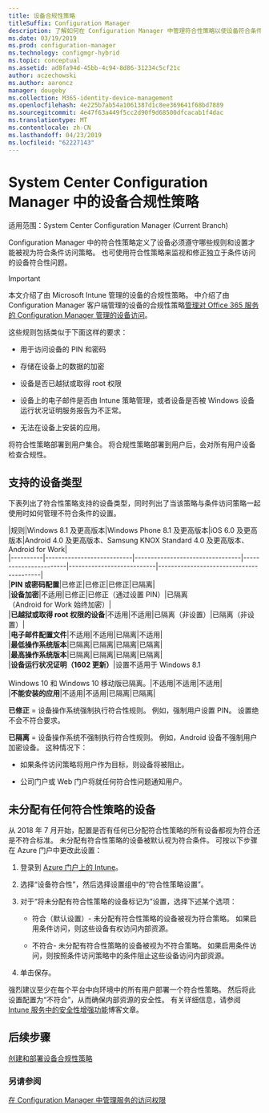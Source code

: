 ```yaml
---
title: 设备合规性策略
titleSuffix: Configuration Manager
description: 了解如何在 Configuration Manager 中管理符合性策略以使设备符合条件访问策略。
ms.date: 03/19/2019
ms.prod: configuration-manager
ms.technology: configmgr-hybrid
ms.topic: conceptual
ms.assetid: ad8fa94d-45bb-4c94-8d86-31234c5cf21c
author: aczechowski
ms.author: aaroncz
manager: dougeby
ms.collection: M365-identity-device-management
ms.openlocfilehash: 4e225b7ab54a1061387d1c8ee369641f68bd7889
ms.sourcegitcommit: 4e47f63a449f5cc2d90f9d68500dfcacab1f4dac
ms.translationtype: MT
ms.contentlocale: zh-CN
ms.lasthandoff: 04/23/2019
ms.locfileid: "62227143"
---
```

# <a name="device-compliance-policies-in-system-center-configuration-manager"></a>System Center Configuration Manager 中的设备合规性策略

适用范围：System Center Configuration Manager (Current Branch)

Configuration Manager 中的符合性策略定义了设备必须遵守哪些规则和设置才能被视为符合条件访问策略。 也可使用符合性策略来监视和修正独立于条件访问的设备符合性问题。  


> [!IMPORTANT]  
>  本文介绍了由 Microsoft Intune 管理的设备的合规性策略。 中介绍了由 Configuration Manager 客户端管理的设备的合规性策略[管理对 Office 365 服务的 Configuration Manager 管理的设备访问](/sccm/protect/deploy-use/manage-access-to-o365-services-for-pcs-managed-by-sccm)。  

 这些规则包括类似于下面这样的要求：  

-   用于访问设备的 PIN 和密码  

-   存储在设备上的数据的加密  

-   设备是否已越狱或取得 root 权限  

-   设备上的电子邮件是否由 Intune 策略管理，或者设备是否被 Windows 设备运行状况证明服务报告为不正常。  

-   无法在设备上安装的应用。  


 将符合性策略部署到用户集合。 将合规性策略部署到用户后，会对所有用户设备检查合规性。  



## <a name="supported-device-types"></a>支持的设备类型

 下表列出了符合性策略支持的设备类型，同时列出了当该策略与条件访问策略一起使用时如何管理不符合条件的设置。  

|规则|Windows 8.1 及更高版本|Windows Phone 8.1 及更高版本|iOS 6.0 及更高版本|Android 4.0 及更高版本、Samsung KNOX Standard 4.0 及更高版本、Android for Work|  
|----------|---------------------------|---------------------------------|-----------------------|---------------------------|-----------------------------------------|  
|**PIN 或密码配置**|已修正|已修正|已修正|已隔离|  
|**设备加密**|不适用|已修正|已修正（通过设置 PIN）|已隔离<br>（Android for Work 始终加密）|  
|**已越狱或取得 root 权限的设备**|不适用|不适用|已隔离（非设置）|已隔离（非设置）|  
|**电子邮件配置文件**|不适用|不适用|已隔离|不适用|  
|**最低操作系统版本**|已隔离|已隔离|已隔离|已隔离|  
|**最高操作系统版本**|已隔离|已隔离|已隔离|已隔离|  
|**设备运行状况证明（1602 更新）**|设置不适用于 Windows 8.1<br /><br /> Windows 10 和 Windows 10 移动版已隔离。|不适用|不适用|不适用|  
|**不能安装的应用**|不适用|不适用|已隔离|已隔离|

 **已修正** = 设备操作系统强制执行符合性规则。 例如，强制用户设置 PIN。 设置绝不会不符合要求。  

 **已隔离** = 设备操作系统不强制执行符合性规则。 例如，Android 设备不强制用户加密设备。 这种情况下：  

-   如果条件访问策略将用户作为目标，则设备将被阻止。  

-   公司门户或 Web 门户将就任何符合性问题通知用户。  



## <a name="devices-without-any-assigned-compliance-policy"></a>未分配有任何符合性策略的设备
<!--2520152-->
从 2018 年 7 月开始，配置是否有任何已分配符合性策略的所有设备都视为符合还是不符合标准。 未分配有符合性策略的设备被默认视为符合条件。 可按以下步骤在 Azure 门户中更改此设置：

1. 登录到 [Azure 门户上的 Intune](https://aka.ms/intuneportal)。  

2. 选择“设备符合性”，然后选择设置组中的“符合性策略设置”。  

3. 对于“将未分配有符合性策略的设备标记为”设置，选择下述某个选项：  

     - 符合（默认设置）- 未分配有符合性策略的设备被视为符合策略。 如果启用条件访问，则这些设备有权访问内部资源。  

     - 不符合- 未分配有符合性策略的设备被视为不符合策略。 如果启用条件访问，则按照条件访问策略中的条件阻止这些设备访问内部资源。  

4. 单击保存。  

强烈建议至少在每个平台中向环境中的所有用户部署一个符合性策略。 然后将此设置配置为“不符合”，从而确保内部资源的安全性。 有关详细信息，请参阅 [Intune 服务中的安全性增强功能](https://aka.ms/compliance_policies)博客文章。



## <a name="next-steps"></a>后续步骤  
[创建和部署设备合规性策略](/sccm/mdm/deploy-use/create-compliance-policy)

### <a name="see-also"></a>另请参阅  
 [在 Configuration Manager 中管理服务的访问权限](/sccm/protect/deploy-use/manage-access-to-services)

